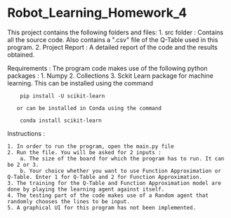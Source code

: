 # Robot_Learning_Homework_4

This project contains the following folders and files:
	1. src folder : Contains all the source code. Also contains a ".csv" file of the Q-Table used in this program.
	2. Project Report : A detailed report of the code and the results obtained.
	
Requirements : 
The program code makes use of the following python packages :
	1. Numpy
	2. Collections
	3. Sckit Learn package for machine learning. This can be installed using the command
		
		pip install -U scikit-learn
		
	   or can be installed in Conda using the command
	   
		conda install scikit-learn
	

Instructions :

	1. In order to run the program, open the main.py file
	2. Run the file. You will be asked for 2 inputs :
		a. The size of the board for which the program has to run. It can be 2 or 3.
		b. Your choice whether you want to use Function Approximation or Q-Table. Enter 1 for Q-Table and 2 for Function Approximation.
	3. The training for the Q-Table and Function Approximation model are done by playing the learning agent against itself.
	4. The testing part of the code makes use of a Random agent that randomly chooses the lines to be input.
	5. A graphical UI for this program has not been implemented.